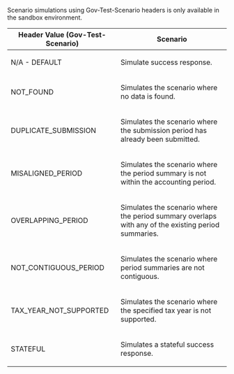 <p>Scenario simulations using Gov-Test-Scenario headers is only available in the sandbox environment.</p>
<table>
    <thead>
        <tr>
            <th>Header Value (Gov-Test-Scenario)</th>
            <th>Scenario</th>
        </tr>
    </thead>
    <tbody>
        <tr>
            <td><p>N/A - DEFAULT</p></td>
            <td><p>Simulate success response.</p></td>
        </tr>
        <tr>
            <td><p>NOT_FOUND</p></td>
            <td><p>Simulates the scenario where no data is found.</p></td>
        </tr>
        <tr>
            <td><p>DUPLICATE_SUBMISSION</p></td>
            <td><p>Simulates the scenario where the submission period has already been submitted.</p></td>
        </tr>
        <tr>
            <td><p>MISALIGNED_PERIOD</p></td>
            <td><p>Simulates the scenario where the period summary is not within the accounting period.</p></td>
        </tr>
        <tr>
            <td><p>OVERLAPPING_PERIOD</p></td>
            <td><p>Simulates the scenario where the period summary overlaps with any of the existing period summaries.</p></td>
        </tr>
        <tr>
            <td><p>NOT_CONTIGUOUS_PERIOD</p></td>
            <td><p>Simulates the scenario where period summaries are not contiguous.</p></td>
        </tr>
        <tr>
            <td><p>TAX_YEAR_NOT_SUPPORTED</p></td>
            <td><p>Simulates the scenario where the specified tax year is not supported.</p></td>
        </tr>
        <tr>
            <td><p>STATEFUL</p></td>
            <td><p>Simulates a stateful success response.</p></td>
        </tr>   
    </tbody>
</table>
